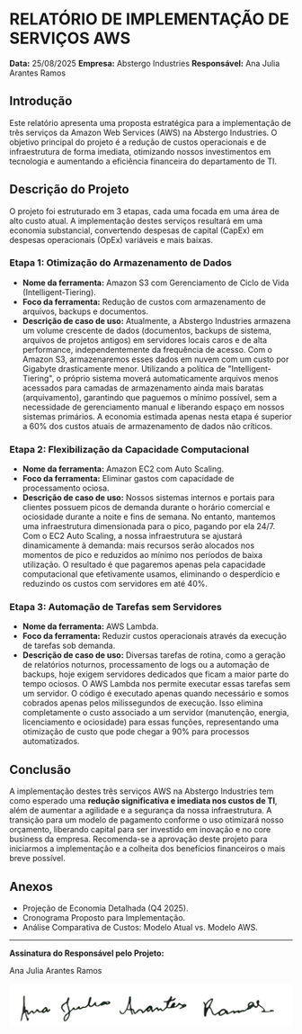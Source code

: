 # RELATÓRIO DE IMPLEMENTAÇÃO DE SERVIÇOS AWS

**Data:** 25/08/2025
**Empresa:** Abstergo Industries 
**Responsável:** Ana Julia Arantes Ramos

## Introdução
Este relatório apresenta uma proposta estratégica para a implementação de três serviços da Amazon Web Services (AWS) na Abstergo Industries. O objetivo principal do projeto é a redução de custos operacionais e de infraestrutura de forma imediata, otimizando nossos investimentos em tecnologia e aumentando a eficiência financeira do departamento de TI.

## Descrição do Projeto
O projeto foi estruturado em 3 etapas, cada uma focada em uma área de alto custo atual. A implementação destes serviços resultará em uma economia substancial, convertendo despesas de capital (CapEx) em despesas operacionais (OpEx) variáveis e mais baixas.

### Etapa 1: Otimização do Armazenamento de Dados
- **Nome da ferramenta:** Amazon S3 com Gerenciamento de Ciclo de Vida (Intelligent-Tiering).
- **Foco da ferramenta:** Redução de custos com armazenamento de arquivos, backups e documentos.
- **Descrição de caso de uso:** Atualmente, a Abstergo Industries armazena um volume crescente de dados (documentos, backups de sistema, arquivos de projetos antigos) em servidores locais caros e de alta performance, independentemente da frequência de acesso. Com o Amazon S3, armazenaremos esses dados em nuvem com um custo por Gigabyte drasticamente menor. Utilizando a política de "Intelligent-Tiering", o próprio sistema moverá automaticamente arquivos menos acessados para camadas de armazenamento ainda mais baratas (arquivamento), garantindo que paguemos o mínimo possível, sem a necessidade de gerenciamento manual e liberando espaço em nossos sistemas primários. A economia estimada apenas nesta etapa é superior a 60% dos custos atuais de armazenamento de dados não críticos.

### Etapa 2: Flexibilização da Capacidade Computacional
- **Nome da ferramenta:** Amazon EC2 com Auto Scaling.
- **Foco da ferramenta:** Eliminar gastos com capacidade de processamento ociosa.
- **Descrição de caso de uso:** Nossos sistemas internos e portais para clientes possuem picos de demanda durante o horário comercial e ociosidade durante a noite e fins de semana. No entanto, mantemos uma infraestrutura dimensionada para o pico, pagando por ela 24/7. Com o EC2 Auto Scaling, a nossa infraestrutura se ajustará dinamicamente à demanda: mais recursos serão alocados nos momentos de pico e reduzidos ao mínimo nos períodos de baixa utilização. O resultado é que pagaremos apenas pela capacidade computacional que efetivamente usamos, eliminando o desperdício e reduzindo os custos com servidores em até 40%.

### Etapa 3: Automação de Tarefas sem Servidores
- **Nome da ferramenta:** AWS Lambda.
- **Foco da ferramenta:** Reduzir custos operacionais através da execução de tarefas sob demanda.
- **Descrição de caso de uso:** Diversas tarefas de rotina, como a geração de relatórios noturnos, processamento de logs ou a automação de backups, hoje exigem servidores dedicados que ficam a maior parte do tempo ociosos. O AWS Lambda nos permite executar essas tarefas sem um servidor. O código é executado apenas quando necessário e somos cobrados apenas pelos milissegundos de execução. Isso elimina completamente o custo associado a um servidor (manutenção, energia, licenciamento e ociosidade) para essas funções, representando uma otimização de custo que pode chegar a 90% para processos automatizados.

## Conclusão
A implementação destes três serviços AWS na Abstergo Industries tem como esperado uma **redução significativa e imediata nos custos de TI**, além de aumentar a agilidade e a segurança da nossa infraestrutura. A transição para um modelo de pagamento conforme o uso otimizará nosso orçamento, liberando capital para ser investido em inovação e no core business da empresa. Recomenda-se a aprovação deste projeto para iniciarmos a implementação e a colheita dos benefícios financeiros o mais breve possível.

## Anexos

- Projeção de Economia Detalhada (Q4 2025).
- Cronograma Proposto para Implementação.
- Análise Comparativa de Custos: Modelo Atual vs. Modelo AWS.

---

**Assinatura do Responsável pelo Projeto:**

Ana Julia Arantes Ramos

![Assinatura de Ana Julia Arantes Ramos](./assinatura.png)
